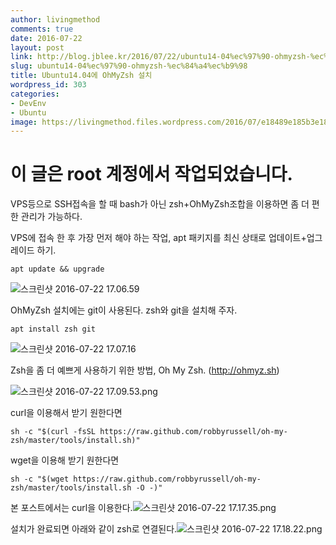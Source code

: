 ```yaml
---
author: livingmethod
comments: true
date: 2016-07-22
layout: post
link: http://blog.jblee.kr/2016/07/22/ubuntu14-04%ec%97%90-ohmyzsh-%ec%84%a4%ec%b9%98/
slug: ubuntu14-04%ec%97%90-ohmyzsh-%ec%84%a4%ec%b9%98
title: Ubuntu14.04에 OhMyZsh 설치
wordpress_id: 303
categories:
- DevEnv
- Ubuntu
image: https://livingmethod.files.wordpress.com/2016/07/e18489e185b3e1848fe185b3e18485e185b5e186abe18489e185a3e186ba-2016-07-22-17-18-22.png
---
```


# 이 글은 root 계정에서 작업되었습니다.

VPS등으로 SSH접속을 할 때 bash가 아닌 zsh+OhMyZsh조합을 이용하면 좀 더 편한 관리가 가능하다.

VPS에 접속 한 후 가장 먼저 해야 하는 작업, apt 패키지를 최신 상태로 업데이트+업그레이드 하기.

    
    apt update && upgrade


![스크린샷 2016-07-22 17.06.59](https://livingmethod.files.wordpress.com/2016/07/e18489e185b3e1848fe185b3e18485e185b5e186abe18489e185a3e186ba-2016-07-22-17-06-59.png)

OhMyZsh 설치에는 git이 사용된다. zsh와 git을 설치해 주자.

    
    apt install zsh git


![스크린샷 2016-07-22 17.07.16](https://livingmethod.files.wordpress.com/2016/07/e18489e185b3e1848fe185b3e18485e185b5e186abe18489e185a3e186ba-2016-07-22-17-07-16.png)

Zsh을 좀 더 예쁘게 사용하기 위한 방법, Oh My Zsh. (http://ohmyz.sh)

![스크린샷 2016-07-22 17.09.53.png](https://livingmethod.files.wordpress.com/2016/07/e18489e185b3e1848fe185b3e18485e185b5e186abe18489e185a3e186ba-2016-07-22-17-09-53.png)

curl을 이용해서 받기 원한다면

    
    sh -c "$(curl -fsSL https://raw.github.com/robbyrussell/oh-my-zsh/master/tools/install.sh)"


wget을 이용해 받기 원한다면

    
    sh -c "$(wget https://raw.github.com/robbyrussell/oh-my-zsh/master/tools/install.sh -O -)"


본 포스트에서는 curl을 이용한다.![스크린샷 2016-07-22 17.17.35.png](https://livingmethod.files.wordpress.com/2016/07/e18489e185b3e1848fe185b3e18485e185b5e186abe18489e185a3e186ba-2016-07-22-17-17-35.png)

설치가 완료되면 아래와 같이 zsh로 연결된다.![스크린샷 2016-07-22 17.18.22.png](https://livingmethod.files.wordpress.com/2016/07/e18489e185b3e1848fe185b3e18485e185b5e186abe18489e185a3e186ba-2016-07-22-17-18-22.png)
